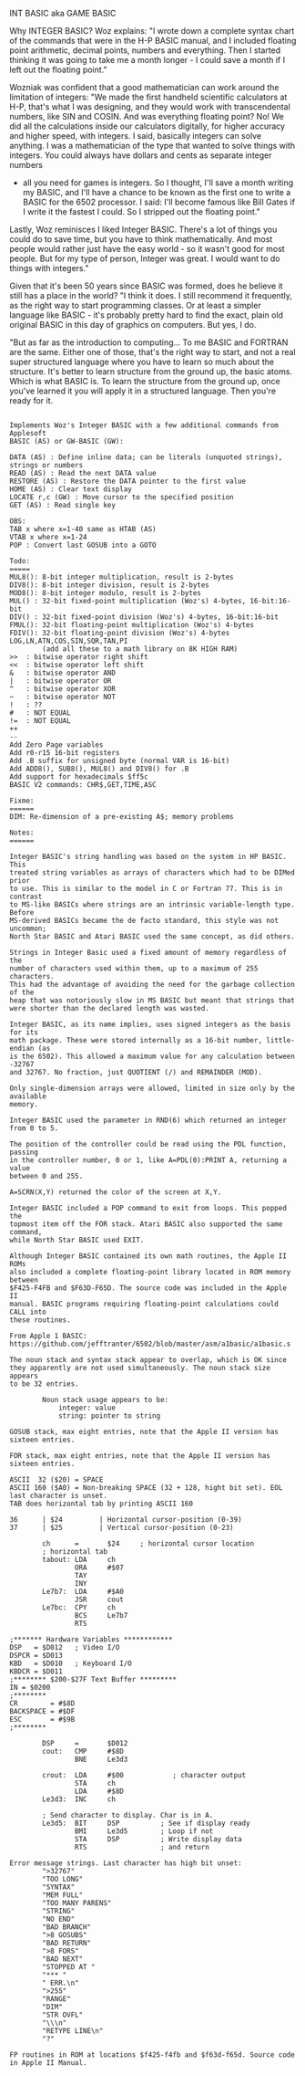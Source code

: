 INT BASIC aka GAME BASIC

Why INTEGER BASIC? Woz explains: "I wrote down a complete syntax chart of the
commands that were in the H-P BASIC manual, and I included floating point
arithmetic, decimal points, numbers and everything. Then I started thinking
it was going to take me a month longer - I could save a month if I left out
the floating point."

Wozniak was confident that a good mathematician can work around the
limitation of integers: "We made the first handheld scientific calculators at
H-P, that's what I was designing, and they would work with transcendental
numbers, like SIN and COSIN. And was everything floating point? No! We did
all the calculations inside our calculators digitally, for higher accuracy
and higher speed, with integers. I said, basically integers can solve
anything. I was a mathematician of the type that wanted to solve things with
integers. You could always have dollars and cents as separate integer numbers
- all you need for games is integers. So I thought, I'll save a month writing
my BASIC, and I'll have a chance to be known as the first one to write a
BASIC for the 6502 processor. I said: I'll become famous like Bill Gates if I
write it the fastest I could. So I stripped out the floating point."

Lastly, Woz reminisces I liked Integer BASIC. There's a lot of things you
could do to save time, but you have to think mathematically. And most people
would rather just have the easy world - so it wasn't good for most people.
But for my type of person, Integer was great. I would want to do things with
integers."

Given that it's been 50 years since BASIC was formed, does he believe it
still has a place in the world? "I think it does. I still recommend it
frequently, as the right way to start programming classes. Or at least a
simpler language like BASIC - it's probably pretty hard to find the exact,
plain old original BASIC in this day of graphics on computers. But yes, I do.

"But as far as the introduction to computing... To me BASIC and FORTRAN are
the same. Either one of those, that's the right way to start, and not a real
super structured language where you have to learn so much about the
structure. It's better to learn structure from the ground up, the basic
atoms. Which is what BASIC is. To learn the structure from the ground up,
once you've learned it you will apply it in a structured language. Then
you're ready for it.

~~~~~~

Implements Woz's Integer BASIC with a few additional commands from Applesoft
BASIC (AS) or GW-BASIC (GW):

DATA (AS) : Define inline data; can be literals (unquoted strings), strings or numbers
READ (AS) : Read the next DATA value
RESTORE (AS) : Restore the DATA pointer to the first value
HOME (AS) : Clear text display
LOCATE r,c (GW) : Move cursor to the specified position
GET (AS) : Read single key

OBS:
TAB x where x=1-40 same as HTAB (AS)
VTAB x where x=1-24
POP : Convert last GOSUB into a GOTO

Todo:
=====
MUL8(): 8-bit integer multiplication, result is 2-bytes
DIV8(): 8-bit integer division, result is 2-bytes
MOD8(): 8-bit integer modulo, result is 2-bytes
MUL() : 32-bit fixed-point multiplication (Woz's) 4-bytes, 16-bit:16-bit
DIV() : 32-bit fixed-point division (Woz's) 4-bytes, 16-bit:16-bit
FMUL(): 32-bit floating-point multiplication (Woz's) 4-bytes
FDIV(): 32-bit floating-point division (Woz's) 4-bytes
LOG,LN,ATN,COS,SIN,SQR,TAN,PI
        (add all these to a math library on 8K HIGH RAM)
>>  : bitwise operator right shift 
<<  : bitwise operator left shift
&   : bitwise operator AND
|   : bitwise operator OR
^   : bitwise operator XOR
~   : bitwise operator NOT
!   : ??
#   : NOT EQUAL
!=  : NOT EQUAL
++
--
Add Zero Page variables
Add r0-r15 16-bit registers
Add .B suffix for unsigned byte (normal VAR is 16-bit)
Add ADD8(), SUB8(), MUL8() and DIV8() for .B
Add support for hexadecimals $ff5c
BASIC V2 commands: CHR$,GET,TIME,ASC

Fixme:
======
DIM: Re-dimension of a pre-existing A$; memory problems

Notes:
====== 

Integer BASIC's string handling was based on the system in HP BASIC. This
treated string variables as arrays of characters which had to be DIMed prior
to use. This is similar to the model in C or Fortran 77. This is in contrast
to MS-like BASICs where strings are an intrinsic variable-length type. Before
MS-derived BASICs became the de facto standard, this style was not uncommon;
North Star BASIC and Atari BASIC used the same concept, as did others.

Strings in Integer Basic used a fixed amount of memory regardless of the
number of characters used within them, up to a maximum of 255 characters.
This had the advantage of avoiding the need for the garbage collection of the
heap that was notoriously slow in MS BASIC but meant that strings that
were shorter than the declared length was wasted.

Integer BASIC, as its name implies, uses signed integers as the basis for its
math package. These were stored internally as a 16-bit number, little-endian (as
is the 6502). This allowed a maximum value for any calculation between -32767
and 32767. No fraction, just QUOTIENT (/) and REMAINDER (MOD).

Only single-dimension arrays were allowed, limited in size only by the available
memory.

Integer BASIC used the parameter in RND(6) which returned an integer from 0 to 5.

The position of the controller could be read using the PDL function, passing
in the controller number, 0 or 1, like A=PDL(0):PRINT A, returning a value
between 0 and 255.

A=SCRN(X,Y) returned the color of the screen at X,Y.

Integer BASIC included a POP command to exit from loops. This popped the
topmost item off the FOR stack. Atari BASIC also supported the same command,
while North Star BASIC used EXIT.

Although Integer BASIC contained its own math routines, the Apple II ROMs
also included a complete floating-point library located in ROM memory between
$F425-F4FB and $F63D-F65D. The source code was included in the Apple II
manual. BASIC programs requiring floating-point calculations could CALL into
these routines.

From Apple 1 BASIC:
https://github.com/jefftranter/6502/blob/master/asm/a1basic/a1basic.s

The noun stack and syntax stack appear to overlap, which is OK since
they apparently are not used simultaneously. The noun stack size appears
to be 32 entries.

        Noun stack usage appears to be:
            integer: value
            string: pointer to string

GOSUB stack, max eight entries, note that the Apple II version has sixteen entries.

FOR stack, max eight entries, note that the Apple II version has sixteen entries.

ASCII  32 ($20) = SPACE
ASCII 160 ($A0) = Non-breaking SPACE (32 + 128, hight bit set). EOL last character is unset.
TAB does horizontal tab by printing ASCII 160

36      | $24         | Horizontal cursor-position (0-39)
37      | $25         | Vertical cursor-position (0-23)

        ch      =       $24     ; horizontal cursor location
        ; horizontal tab
        tabout: LDA     ch
                ORA     #$07
                TAY
                INY
        Le7b7:  LDA     #$A0
                JSR     cout
        Le7bc:  CPY     ch
                BCS     Le7b7
                RTS

;******* Hardware Variables ************
DSP   = $D012	; Video I/O
DSPCR = $D013
KBD   = $D010	; Keyboard I/O
KBDCR = $D011
;******** $200-$27F Text Buffer *********
IN = $0200
;********
CR        = #$8D
BACKSPACE = #$DF
ESC       = #$9B
;********

        DSP     =       $D012
        cout:   CMP     #$8D
                BNE     Le3d3
        
        crout:  LDA     #$00            ; character output
                STA     ch
                LDA     #$8D
        Le3d3:  INC     ch
        
        ; Send character to display. Char is in A.
        Le3d5:  BIT     DSP          ; See if display ready
                BMI     Le3d5        ; Loop if not
                STA     DSP          ; Write display data
                RTS                  ; and return

Error message strings. Last character has high bit unset:
        ">32767"
        "TOO LONG"
        "SYNTAX"
        "MEM FULL"
        "TOO MANY PARENS"
        "STRING"
        "NO END"
        "BAD BRANCH"
        ">8 GOSUBS"
        "BAD RETURN"
        ">8 FORS"
        "BAD NEXT"
        "STOPPED AT "
        "*** "
        " ERR.\n"
        ">255"
        "RANGE"
        "DIM"
        "STR OVFL"
        "\\\n"
        "RETYPE LINE\n"
        "?"

FP routines in ROM at locations $f425-f4fb and $f63d-f65d. Source code in Apple II Manual.